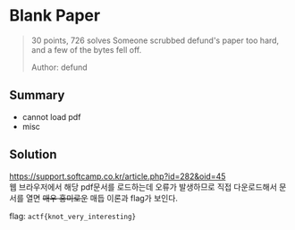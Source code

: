 # Blank Paper
<blockquote>
30 points, 726 solves  
Someone scrubbed defund's paper too hard, and a few of the bytes fell off.  
  
Author: defund
</blockquote>

## Summary
* cannot load pdf
* misc

## Solution
https://support.softcamp.co.kr/article.php?id=282&oid=45  
웹 브라우저에서 해당 pdf문서를 로드하는데 오류가 발생하므로 직접 다운로드해서 문서를 열면 <del>매우 흥미로운</del> 매듭 이론과 flag가 보인다.  

flag: `actf{knot_very_interesting}`
